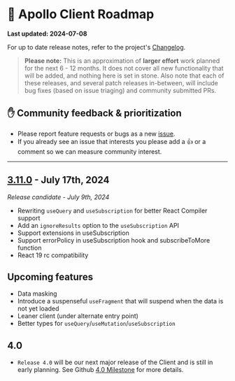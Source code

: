# 🔮 Apollo Client Roadmap

**Last updated: 2024-07-08**

For up to date release notes, refer to the project's [Changelog](https://github.com/apollographql/apollo-client/blob/main/CHANGELOG.md).

> **Please note:** This is an approximation of **larger effort** work planned for the next 6 - 12 months. It does not cover all new functionality that will be added, and nothing here is set in stone. Also note that each of these releases, and several patch releases in-between, will include bug fixes (based on issue triaging) and community submitted PRs.

## ✋ Community feedback & prioritization

- Please report feature requests or bugs as a new [issue](https://github.com/apollographql/apollo-client/issues/new/choose).
- If you already see an issue that interests you please add a 👍 or a comment so we can measure community interest.

---

## [3.11.0](https://github.com/apollographql/apollo-client/milestone/40) - July 17th, 2024
_Release candidate - July 9th, 2024_

- Rewriting `useQuery` and `useSubscription` for better React Compiler support
- Add an `ignoreResults` option to the `useSubscription` API
- Support extensions in useSubscription
- Support errorPolicy in useSubscription hook and subscribeToMore function
- React 19 rc compatibility

## Upcoming features

- Data masking
- Introduce a suspenseful `useFragment` that will suspend when the data is not yet loaded
- Leaner client (under alternate entry point)
- Better types for `useQuery`/`useMutation`/`useSubscription`

## 4.0

- `Release 4.0` will be our next major release of the Client and is still in early planning.  See Github [4.0 Milestone](https://github.com/apollographql/apollo-client/milestone/31) for more details.
